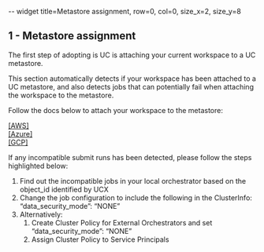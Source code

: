 -- widget title=Metastore assignment, row=0, col=0, size_x=2, size_y=8

## 1 - Metastore assignment

The first step of adopting is UC is attaching your current workspace to a UC metastore.

This section automatically detects if your workspace has been attached to a UC metastore, and also detects jobs that can potentially fail when attaching the workspace to the metastore.

Follow the docs below to attach your workspace to the metastore:

[[AWS]](https://docs.databricks.com/en/data-governance/unity-catalog/enable-workspaces.html)  
[[Azure]](https://learn.microsoft.com/en-us/azure/databricks/data-governance/unity-catalog/enable-workspaces)  
[[GCP]](https://docs.gcp.databricks.com/data-governance/unity-catalog/enable-workspaces.html)

If any incompatible submit runs has been detected, please follow the steps highlighted below:

1. Find out the incompatible jobs in your local orchestrator based on the object_id identified by UCX
2. Change the job configuration to include the following in the ClusterInfo:   “data_security_mode”: “NONE”
3. Alternatively:
    1. Create Cluster Policy for External Orchestrators and set “data_security_mode”: “NONE”
    2. Assign Cluster Policy to Service Principals